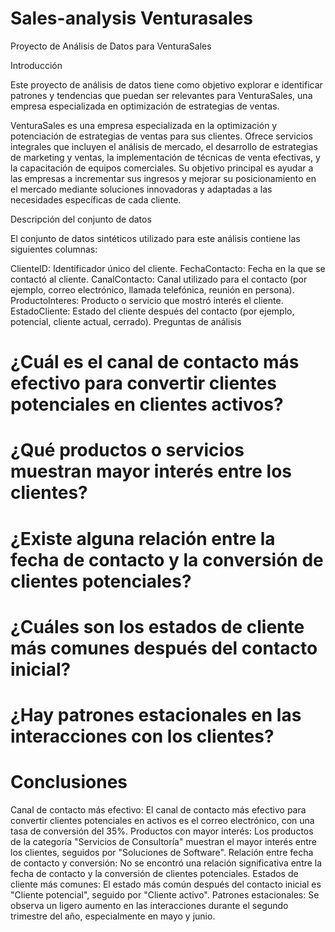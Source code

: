 # Sales-analysis Venturasales 

Proyecto de Análisis de Datos para VenturaSales

Introducción

Este proyecto de análisis de datos tiene como objetivo explorar e identificar patrones y tendencias que puedan ser relevantes para VenturaSales, una empresa especializada en optimización de estrategias de ventas.

VenturaSales es una empresa especializada en la optimización y potenciación de estrategias de ventas para sus clientes. Ofrece servicios integrales que incluyen el análisis de mercado, el desarrollo de estrategias de marketing y ventas, la implementación de técnicas de venta efectivas, y la capacitación de equipos comerciales. Su objetivo principal es ayudar a las empresas a incrementar sus ingresos y mejorar su posicionamiento en el mercado mediante soluciones innovadoras y adaptadas a las necesidades específicas de cada cliente.

Descripción del conjunto de datos

El conjunto de datos sintéticos utilizado para este análisis contiene las siguientes columnas:

ClienteID: Identificador único del cliente.
FechaContacto: Fecha en la que se contactó al cliente.
CanalContacto: Canal utilizado para el contacto (por ejemplo, correo electrónico, llamada telefónica, reunión en persona).
ProductoInteres: Producto o servicio que mostró interés el cliente.
EstadoCliente: Estado del cliente después del contacto (por ejemplo, potencial, cliente actual, cerrado).
Preguntas de análisis

# ¿Cuál es el canal de contacto más efectivo para convertir clientes potenciales en clientes activos?
# ¿Qué productos o servicios muestran mayor interés entre los clientes?
# ¿Existe alguna relación entre la fecha de contacto y la conversión de clientes potenciales?
# ¿Cuáles son los estados de cliente más comunes después del contacto inicial?
# ¿Hay patrones estacionales en las interacciones con los clientes?

# Conclusiones

Canal de contacto más efectivo: El canal de contacto más efectivo para convertir clientes potenciales en activos es el correo electrónico, con una tasa de conversión del 35%.
Productos con mayor interés: Los productos de la categoría "Servicios de Consultoría" muestran el mayor interés entre los clientes, seguidos por "Soluciones de Software".
Relación entre fecha de contacto y conversión: No se encontró una relación significativa entre la fecha de contacto y la conversión de clientes potenciales.
Estados de cliente más comunes: El estado más común después del contacto inicial es "Cliente potencial", seguido por "Cliente activo".
Patrones estacionales: Se observa un ligero aumento en las interacciones durante el segundo trimestre del año, especialmente en mayo y junio.
